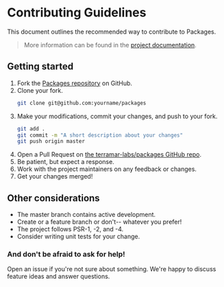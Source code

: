 Contributing Guidelines
=======================

This document outlines the recommended way to contribute to Packages.

> More information can be found in the [project documentation](http://docs.terramarlabs.com/packages/3.2).

Getting started
---------------

1. Fork the [Packages repository](https://github.com/terramar-labs/packages) on GitHub.
2. Clone your fork.
   ```bash
   git clone git@github.com:yourname/packages
   ```
3. Make your modifications, commit your changes, and push to your fork.
   ```bash
   git add .
   git commit -m "A short description about your changes"
   git push origin master
   ```
4. Open a Pull Request on [the terramar-labs/packages GitHub repo](https://github.com/terramar-labs/packages/compare?expand=1).
5. Be patient, but expect a response.
6. Work with the project maintainers on any feedback or changes.
7. Get your changes merged!

Other considerations
--------------------

* The master branch contains active development.
* Create or a feature branch or don't-- whatever you prefer!
* The project follows PSR-1, -2, and -4.
* Consider writing unit tests for your change.

### And don't be afraid to ask for help!

Open an issue if you're not sure about something. We're happy to discuss feature ideas and answer questions.